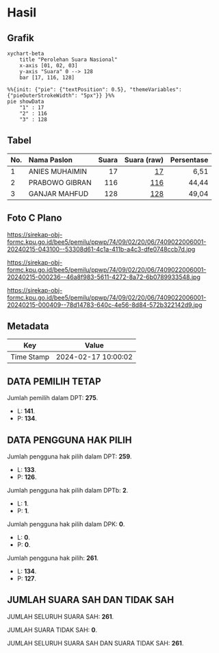 # Hasil

## Grafik

```mermaid
xychart-beta
    title "Perolehan Suara Nasional"
    x-axis [01, 02, 03]
    y-axis "Suara" 0 --> 128
    bar [17, 116, 128]
```

```mermaid
%%{init: {"pie": {"textPosition": 0.5}, "themeVariables": {"pieOuterStrokeWidth": "5px"}} }%%
pie showData
    "1" : 17
    "2" : 116
    "3" : 128
```

## Tabel

| No. | Nama Paslon    | Suara | Suara (raw) | Persentase |
|:--- |:-------------- | -----:| -----------:| ----------:|
| 1   | ANIES MUHAIMIN | 17    | [17][p-1]   | 6,51       |
| 2   | PRABOWO GIBRAN | 116   | [116][p-2]  | 44,44      |
| 3   | GANJAR MAHFUD  | 128   | [128][p-3]  | 49,04      |


[p-1]: https://github.com/gigit-pemilu/pemilu-2024/blob/main/pilpres/hitung-suara/sub/74-sulawesi-tenggara/sub/09-konawe-utara/sub/02-wiwirano/sub/2006-culumbatu/sub/001-tps/sub/paslon-1.txt
[p-2]: https://github.com/gigit-pemilu/pemilu-2024/blob/main/pilpres/hitung-suara/sub/74-sulawesi-tenggara/sub/09-konawe-utara/sub/02-wiwirano/sub/2006-culumbatu/sub/001-tps/sub/paslon-2.txt
[p-3]: https://github.com/gigit-pemilu/pemilu-2024/blob/main/pilpres/hitung-suara/sub/74-sulawesi-tenggara/sub/09-konawe-utara/sub/02-wiwirano/sub/2006-culumbatu/sub/001-tps/sub/paslon-3.txt

## Foto C Plano

https://sirekap-obj-formc.kpu.go.id/bee5/pemilu/ppwp/74/09/02/20/06/7409022006001-20240215-043100--53308d61-4c1a-411b-a4c3-dfe0748ccb7d.jpg

https://sirekap-obj-formc.kpu.go.id/bee5/pemilu/ppwp/74/09/02/20/06/7409022006001-20240215-000236--46a8f983-5611-4272-8a72-6b0789933548.jpg

https://sirekap-obj-formc.kpu.go.id/bee5/pemilu/ppwp/74/09/02/20/06/7409022006001-20240215-000409--78d14783-640c-4e56-8d84-572b322142d9.jpg


## Metadata

| Key        | Value               |
| ---------- | ------------------- |
| Time Stamp | 2024-02-17 10:00:02 |


## DATA PEMILIH TETAP

Jumlah pemilih dalam DPT: **275**.
 * L: **141**.
 * P: **134**.

## DATA PENGGUNA HAK PILIH

Jumlah pengguna hak pilih dalam DPT: **259**.
 * L: **133**.
 * P: **126**.

Jumlah pengguna hak pilih dalam DPTb: **2**.
 * L: **1**.
 * P: **1**.

Jumlah pengguna hak pilih dalam DPK: **0**.
 * L: **0**.
 * P: **0**.

Jumlah pengguna hak pilih: **261**.
 * L: **134**.
 * P: **127**.

## JUMLAH SUARA SAH DAN TIDAK SAH

JUMLAH SELURUH SUARA SAH: **261**.

JUMLAH SUARA TIDAK SAH: **0**.

JUMLAH SELURUH SUARA SAH DAN SUARA TIDAK SAH: **261**.


